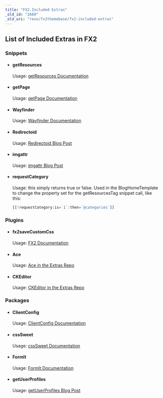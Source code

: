 ```yaml
---
title: "FX2.Included Extras"
_old_id: "1669"
_old_uri: "revo/fx2themebase/fx2-included-extras"
---
```


## List of Included Extras in FX2

### Snippets

- #### getResources
  
   Usage: [getResources Documentation](extras/getresources)

- #### getPage
  
   Usage: [getPage Documentation](extras/getpage)

- #### Wayfinder
  
   Usage: [Wayfinder Documentation](extras/wayfinder)

- #### Redirectoid
  
   Usage: [Redirectoid Blog Post](http://www.sepiariver.ca/blog/modx-web/modx-redirectoid-redirect-http1.1-response-code)

- #### imgattr
  
   Usage: [imgattr Blog Post](http://www.sepiariver.ca/blog/modx-web/modx-imgattr-output-filter-for-image-files)

- #### requestCategory
  
   Usage: this simply returns true or false. Used in the BlogHomeTemplate to change the property set for the getResourcesTag snippet call, like this:
  
  ``` php
  [[!requestCategory:is=`1`:then=`@categories`]]
  ```

### Plugins

- #### fx2saveCustomCss
  
   Usage: [FX2 Documentation](extras/fx2themebase/fx2.how-to-use-fx2)

- #### Ace
  
   Usage: [Ace in the Extras Repo](http://modx.com/extras/package/ace)

- #### CKEditor
  
   Usage: [CKEditor in the Extras Repo](http://modx.com/extras/package/ckeditor)

### Packages

- #### ClientConfig
  
   Usage: [ClientConfig Documentation](extras/clientconfig)

- #### cssSweet
  
   Usage: [cssSweet Documentation](extras/csssweet)

- #### FormIt
  
   Usage: [FormIt Documentation](extras/formit)

- #### getUserProfiles
  
   Usage: [getUserProfiles Blog Post](http://www.sepiariver.ca/blog/modx-web/modx-snippet-to-get-user-profiles-and-gravatar)
